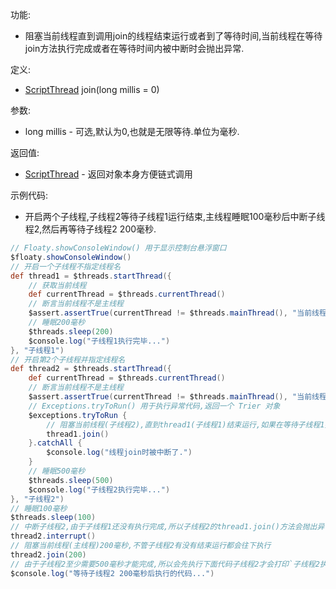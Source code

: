 功能:

+ 阻塞当前线程直到调用join的线程结束运行或者到了等待时间,当前线程在等待join方法执行完成或者在等待时间内被中断时会抛出异常.

定义:

+ [ScriptThread](/API/Thread/ScriptThread/README.md) join(long millis = 0)

参数:

+ long millis - 可选,默认为0,也就是无限等待.单位为毫秒.

返回值:

+ [ScriptThread](/API/Thread/ScriptThread/README.md) - 返回对象本身方便链式调用

示例代码:

+ 开启两个子线程,子线程2等待子线程1运行结束,主线程睡眠100毫秒后中断子线程2,然后再等待子线程2 200毫秒.

```groovy
// Floaty.showConsoleWindow() 用于显示控制台悬浮窗口
$floaty.showConsoleWindow()
// 开启一个子线程不指定线程名
def thread1 = $threads.startThread({
    // 获取当前线程
    def currentThread = $threads.currentThread()
    // 断言当前线程不是主线程
    $assert.assertTrue(currentThread != $threads.mainThread(), "当前线程不是主线程")
    // 睡眠200毫秒
    $threads.sleep(200)
    $console.log("子线程1执行完毕...")
}, "子线程1")
// 开启第2个子线程并指定线程名
def thread2 = $threads.startThread({
    def currentThread = $threads.currentThread()
    // 断言当前线程不是主线程
    $assert.assertTrue(currentThread != $threads.mainThread(), "当前线程不是主线程")
    // Exceptions.tryToRun() 用于执行异常代码,返回一个 Trier 对象
    $exceptions.tryToRun {
        // 阻塞当前线程(子线程2),直到thread1(子线程1)结束运行,如果在等待子线程1执行的过程中当前线程被中断了就会跑异常
        thread1.join()
    }.catchAll {
        $console.log("线程join时被中断了.")
    }
    // 睡眠500毫秒
    $threads.sleep(500)
    $console.log("子线程2执行完毕...")
}, "子线程2")
// 睡眠100毫秒
$threads.sleep(100)
// 中断子线程2,由于子线程1还没有执行完成,所以子线程2的thread1.join()方法会抛出异常
thread2.interrupt()
// 阻塞当前线程(主线程)200毫秒,不管子线程2有没有结束运行都会往下执行
thread2.join(200)
// 由于子线程2至少需要500毫秒才能完成,所以会先执行下面代码子线程2才会打印`子线程2执行完毕...`
$console.log("等待子线程2 200毫秒后执行的代码...")
```